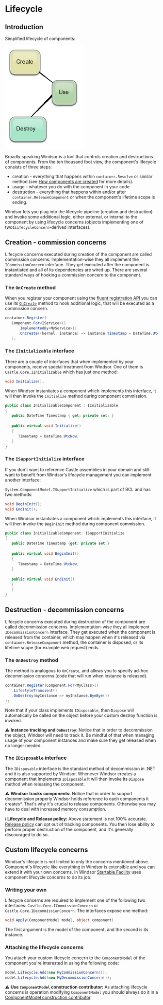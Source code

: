 # Lifecycle

## Introduction

Simplified lifecycle of components:

![](images/lifecycle-simplified.png)

Broadly speaking Windsor is a tool that controls creation and destructions of components. From the ten thousand foot view, the component's lifecycle consists of three steps:

* creation - everything that happens within `container.Resolve` or similar method (see [How components are created](how-components-are-created.md) for more details).
* usage - whatever you do with the component in your code
* destruction - everything that happens within and/or after `container.ReleaseComponent` or when the component's lifetime scope is ending.

Windsor lets you plug into the lifecycle pipeline (creation and destruction) and invoke some additional logic, either external, or internal to the component by using lifecycle concerns (objects implementing one of two`ILifecycleConcern`-derived interfaces).

## Creation - commission concerns

Lifecycle concerns executed during creation of the component are called commission concerns. Implementation-wise they all implement the `ICommissionConcern` interface. They get executed after the component is instantiated and all of its dependencies are wired up. There are several standard ways of hooking a commission concern to the component.

### The `OnCreate` method

When you register your component using the [fluent registration API](fluent-registration-api.md) you can use its [`OnCreate`](fluent-registration-api.md#oncreate) method to hook additional logic, that will be executed as a commission concern.

```csharp
container.Register(
   Component.For<IService>()
      .ImplementedBy<MyService>()
      .OnCreate((kernel, instance) => instance.Timestamp = DateTime.UtcNow)
   );
```

### The `IInitializable` interface

There are a couple of interfaces that when implemented by your components, receive special treatment from Windsor.
One of them is `Castle.Core.IInitializable` which has just one method:

```csharp
void Initialize();
```

When Windsor instantiates a component which implements this interface, it will then invoke the `Initialize` method during component commission.

```csharp
public class InitializableComponent : IInitializable
{
   public DateTime Timestamp { get; private set; }

   public virtual void Initialize()
   {
      Timestamp = DateTime.UtcNow;
   }
}
```

### The `ISupportInitialize` interface

If you don't want to reference Castle assemblies in your domain and still want to benefit from Windsor's lifecycle management you can implement another interface:

`System.ComponentModel.ISupportInitialize` which is part of BCL and has two methods:

```csharp
void BeginInit();
void EndInit();
```

When Windsor instantiates a component which implements this interface, it will then invoke the `BeginInit` method during component commission.

```csharp
public class InitializableComponent: ISupportInitialize
{
   public DateTime Timestamp {get; private set;}

   public virtual void BeginInit()
   {
      Timestamp = DateTime.UtcNow;
   }

   public virtual void EndInit()
   {
   }
}
```

## Destruction - decommission concerns

Lifecycle concerns executed during destruction of the component are called decommission concerns. Implementation-wise they all implement `IDecommissionConcern` interface. They get executed when the component is released from the container, which may happen when it's released via `container.ReleaseComponent` method, the container is disposed, or its lifetime scope (for example web request) ends.

### The `OnDestroy` method

The method is analogous to `OnCreate`, and allows you to specify ad-hoc decommission concerns (code that will run when instance is released).

```csharp
container.Register(Component.For<MyClass>()
   .LifestyleTransient()
   .OnDestroy(myInstance => myInstance.ByeBye())
);
```

Note that if your class implements `IDisposable`, then `Dispose` will automatically be called on the object before your custom destroy function is invoked.

:warning: **Instance tracking and `OnDestroy`:** Notice that in order to decommission the object, Windsor will need to track it. Be mindful of that when managing usage of your component instances and make sure they get released when no longer needed.

### The `IDisposable` interface

The `IDisposable` interface is the standard method of decommission in .NET and it is also supported by Windsor. Whenever Windsor creates a component that implements `IDisposable` it will then invoke its `Dispose` method when releasing the component.

:warning: **Windsor tracks components:** Notice that in order to support decommission properly Windsor holds reference to each components it creates*. That's why it's crucial to release components. Otherwise you may have to deal with increased memory consumption.

:information_source: **Lifecycle and Release policy:** Above statement is not 100% accurate. [Release policy](release-policy.md) can opt out of tracking components. You then lose ability to perform proper destruction of the component, and it's generally discouraged to do so.

## Custom lifecycle concerns

Windsor's lifecycle is not limited to only the concerns mentioned above. Component's lifecycle like everything in Windsor is extensible and you can extend it with your own concerns. In Windsor [Startable Facility](startable-facility.md) uses component lifecycle concerns to do its job.

### Writing your own

Lifecycle concerns are required to implement one of the following two interfaces: `Castle.Core.ICommissionConcern` or `Castle.Core.IDecommissionConcern`. The interfaces expose one method:

```csharp
void Apply(ComponentModel model, object component)
```

The first argument is the model of the component, and the second is its instance.

### Attaching the lifecycle concerns

You attach your custom lifecycle concern to the `ComponentModel` of the component you're interested in using the following code:

```csharp
model.Lifecycle.Add(new MyCommissionConcern());
model.Lifecycle.Add(new MyDecommissionConcern());
```

:warning: **Use `ComponentModel` construction contributor:** As attaching lifecycle concerns is operation modifying `ComponentModel` you should always do it in a [ComponentModel construction contributor](componentmodel-construction-contributors.md).